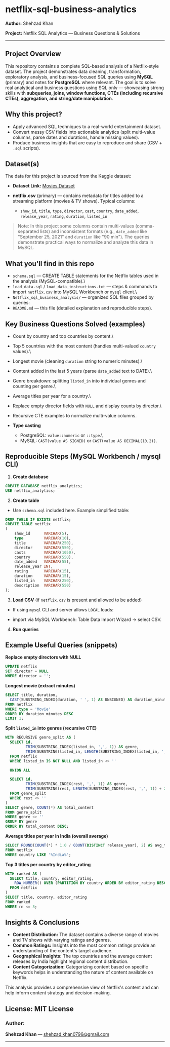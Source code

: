 # netflix-sql-business-analytics

**Author:** Shehzad Khan

**Project:** Netflix SQL Analytics — Business Questions & Solutions

---

## Project Overview

This repository contains a complete SQL-based analysis of a Netflix-style dataset. The project demonstrates data cleaning, transformation, exploratory analysis, and business-focused SQL queries using **MySQL** (primary) and notes for **PostgreSQL** where relevant. The goal is to solve real analytical and business questions using SQL only — showcasing strong skills with **subqueries, joins, window functions, CTEs (including recursive CTEs), aggregation, and string/date manipulation**.

## Why this project?
* Apply advanced SQL techniques to a real-world entertainment dataset.
* Convert messy CSV fields into actionable analytics (split multi-value columns, parse dates and durations, handle missing values).
* Produce business insights that are easy to reproduce and share (CSV + `.sql` scripts).

## Dataset(s)
The data for this project is sourced from the Kaggle dataset:
- **Dataset Link:** [Movies Dataset](https://www.kaggle.com/datasets/shivamb/netflix-shows?resource=download)

* **netflix.csv** (primary) — contains metadata for titles added to a streaming platform (movies & TV shows). Typical columns:

  * `show_id`, `title`, `type`, `director`, `cast`, `country`, `date_added`, `release_year`, `rating`, `duration`, `listed_in`

> Note: In this project some columns contain multi-values (comma-separated lists) and inconsistent formats (e.g., `date_added` like "September 25, 2021" and `duration` like "90 min"). The queries demonstrate practical ways to normalize and analyze this data in MySQL.

## What you'll find in this repo

* `schema.sql` — CREATE TABLE statements for the Netflix tables used in the analysis (MySQL-compatible).\\
* `load_data.sql` / `load_data_instructions.txt` — steps & commands to import `netflix.csv` into MySQL Workbench or `mysql` client.\\
* `Netflix_sql_business_analysis/` — organized SQL files grouped by queries:
* `README.md` — this file (detailed explanation and reproducible steps).

## Key Business Questions Solved (examples)

* Count by country and top countries by content.\\
* Top 5 countries with the most content (handles multi-valued `country` values).\\
* Longest movie (cleaning `duration` string to numeric minutes).\\
* Content added in the last 5 years (parse `date_added` text to DATE).\\
* Genre breakdown: splitting `listed_in` into individual genres and counting per genre.\\
* Average titles per year for a country.\\
* Replace empty director fields with `NULL` and display counts by director.\\
* Recursive CTE examples to normalize multi-value columns.

* **Type casting**

  * PostgreSQL: `value::numeric` or `::type`.\\
  * MySQL: `CAST(value AS SIGNED)` or `CAST(value AS DECIMAL(10,2))`.

## Reproducible Steps (MySQL Workbench / mysql CLI)

1. **Create database**

```sql
CREATE DATABASE netflix_analytics;
USE netflix_analytics;
```

2. **Create table**

* Use `schema.sql` included here. Example simplified table:

```sql
DROP TABLE IF EXISTS netflix;
CREATE TABLE netflix
(
    show_id      VARCHAR(5),
    type         VARCHAR(10),
    title        VARCHAR(250),
    director     VARCHAR(550),
    casts        VARCHAR(1050),
    country      VARCHAR(550),
    date_added   VARCHAR(55),
    release_year INT,
    rating       VARCHAR(15),
    duration     VARCHAR(15),
    listed_in    VARCHAR(250),
    description  VARCHAR(550)
);
```

3. **Load CSV** (if `netflix.csv` is present and allowed to be added)

* If using `mysql` CLI and server allows `LOCAL` loads:

* import via MySQL Workbench: Table Data Import Wizard → select CSV.

4. **Run queries**


## Example Useful Queries (snippets)

**Replace empty directors with NULL**

```sql
UPDATE netflix
SET director = NULL
WHERE director = '';
```

**Longest movie (extract minutes)**

```sql
SELECT title, duration,
  CAST(SUBSTRING_INDEX(duration, ' ', 1) AS UNSIGNED) AS duration_minutes
FROM netflix
WHERE type = 'Movie'
ORDER BY duration_minutes DESC
LIMIT 1;
```

**Split `listed_in` into genres (recursive CTE)**

```sql
WITH RECURSIVE genre_split AS (
  SELECT id,
         TRIM(SUBSTRING_INDEX(listed_in, ',', 1)) AS genre,
         TRIM(SUBSTRING(listed_in, LENGTH(SUBSTRING_INDEX(listed_in, ',', 1)) + 2)) AS rest
  FROM netflix
  WHERE listed_in IS NOT NULL AND listed_in <> ''

  UNION ALL

  SELECT id,
         TRIM(SUBSTRING_INDEX(rest, ',', 1)) AS genre,
         TRIM(SUBSTRING(rest, LENGTH(SUBSTRING_INDEX(rest, ',', 1)) + 2)) AS rest
  FROM genre_split
  WHERE rest <> ''
)
SELECT genre, COUNT(*) AS total_content
FROM genre_split
WHERE genre <> ''
GROUP BY genre
ORDER BY total_content DESC;
```

**Average titles per year in India (overall average)**

```sql
SELECT ROUND(COUNT(*) * 1.0 / COUNT(DISTINCT release_year), 2) AS avg_titles_per_year
FROM netflix
WHERE country LIKE '%India%';
```

**Top 3 titles per country by editor\_rating**

```sql
WITH ranked AS (
  SELECT title, country, editor_rating,
    ROW_NUMBER() OVER (PARTITION BY country ORDER BY editor_rating DESC) AS rn
  FROM netflix
)
SELECT title, country, editor_rating
FROM ranked
WHERE rn <= 3;
```

## Insights & Conclusions

- **Content Distribution:** The dataset contains a diverse range of movies and TV shows with varying ratings and genres.
- **Common Ratings:** Insights into the most common ratings provide an understanding of the content's target audience.
- **Geographical Insights:** The top countries and the average content releases by India highlight regional content distribution.
- **Content Categorization:** Categorizing content based on specific keywords helps in understanding the nature of content available on Netflix.

This analysis provides a comprehensive view of Netflix's content and can help inform content strategy and decision-making.

## License: **MIT License**

### Author:
**Shehzad Khan** — shehzad.khan0796@gmail.com

---
